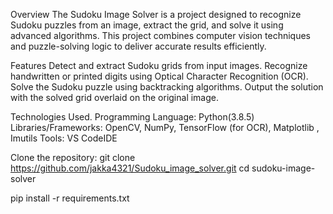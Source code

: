 Overview
The Sudoku Image Solver is a project designed to recognize Sudoku puzzles from an image, extract the grid, and solve it using advanced algorithms. This project combines computer vision techniques and puzzle-solving logic to deliver accurate results efficiently.

Features
Detect and extract Sudoku grids from input images.
Recognize handwritten or printed digits using Optical Character Recognition (OCR).
Solve the Sudoku puzzle using backtracking algorithms.
Output the solution with the solved grid overlaid on the original image.

Technologies Used.
Programming Language: Python(3.8.5)
Libraries/Frameworks: OpenCV, NumPy, TensorFlow (for OCR), Matplotlib , Imutils
Tools: VS CodeIDE

Clone the repository:
git clone https://github.com/jakka4321/Sudoku_image_solver.git
cd sudoku-image-solver

pip install -r requirements.txt
